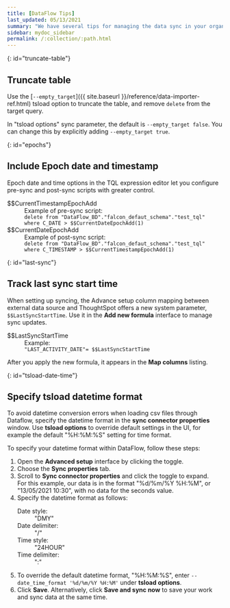 ```yaml
---
title: [DataFlow Tips]
last_updated: 05/13/2021
summary: "We have several tips for managing the data sync in your organization."
sidebar: mydoc_sidebar
permalink: /:collection/:path.html
---
```


{: id="truncate-table"}
## Truncate table

Use the [`--empty_target`]({{ site.baseurl }}/reference/data-importer-ref.html) tsload option to truncate the table, and remove `delete` from the target query.

In "tsload options" sync parameter, the default is `--empty_target false`. You can change this by explicitly adding `--empty_target true`.

{: id="epochs"}
## Include Epoch date and timestamp

Epoch date and time options in the TQL expression editor let you configure pre-sync and post-sync scripts with greater control.

<dl>
<dlentry id="current-timestamp-epoch">
<dt>$$CurrentTimestampEpochAdd</dt>
<dd>Example of pre-sync script: <br/>
<code>delete from "DataFlow_BD"."falcon_defaut_schema"."test_tql" where C_DATE > $$CurrentDateEpochAdd(1)</code></dd>
</dlentry>

<dlentry id="current-date-epoch">
<dt>$$CurrentDateEpochAdd</dt>
<dd>Example of post-sync script: <br/>
<code>delete from "DataFlow_BD"."falcon_defaut_schema"."test_tql" where C_TIMESTAMP > $$CurrentTimestampEpochAdd(1)</code></dd>
</dlentry>
</dl>

{: id="last-sync"}
## Track last sync start time

When setting up syncing, the Advance setup column mapping between external data source and ThoughtSpot offers a new system parameter, `$$LastSyncStartTime`. Use it in the **Add new formula** interface to manage sync updates.

<dl>
<dlentry id="last-sync-start-time">
<dt>$$LastSyncStartTime</dt>
<dd>Example:<br/>
<code>"LAST_ACTIVITY_DATE"= $$LastSyncStartTime</code></dd>
</dlentry>
</dl>

After you apply the new formula, it appears in the **Map columns** listing.

{: id="tsload-date-time"}
## Specify tsload datetime format

To avoid datetime conversion errors when loading csv files through Dataflow, specify the datetime format in the **sync connector properties** window. Use **tsload options** to override default settings in the UI, for example the default "%H:%M:%S" setting for time format.

To specify your datetime format within DataFlow, follow these steps:
<ol>
<li>Open the <strong>Advanced setup</strong> interface by clicking the toggle.</li>
<li>Choose the <strong>Sync properties</strong> tab.</li>
<li>Scroll to <strong>Sync connector properties</strong> and click the toggle to expand.<br/>
For this example, our data is in the format "%d/%m/%Y %H:%M", or "13/05/2021 10:30", with no data for the seconds value.</li>
<li>Specify the datetime format as follows: <br/>
<dl>
<dlentry><dt>Date style:</dt><dd>"DMY"</dd></dlentry>
<dlentry><dt>Date delimiter:</dt><dd>"/"</dd></dlentry>
<dlentry><dt>Time style:</dt><dd>"24HOUR"</dd></dlentry>
<dlentry><dt>Time delimiter:</dt><dd>":"</dd></dlentry>
</dl>
</li>
<li>To override the default datetime format, "%H:%M:%S", enter <code>--date_time_format '%d/%m/%Y %H:%M'</code> under <strong>tsload options</strong>.</li>
<li>Click <strong>Save</strong>. Alternatively, click <strong>Save and sync now</strong> to save your work and sync data at the same time.</li>
</ol>
